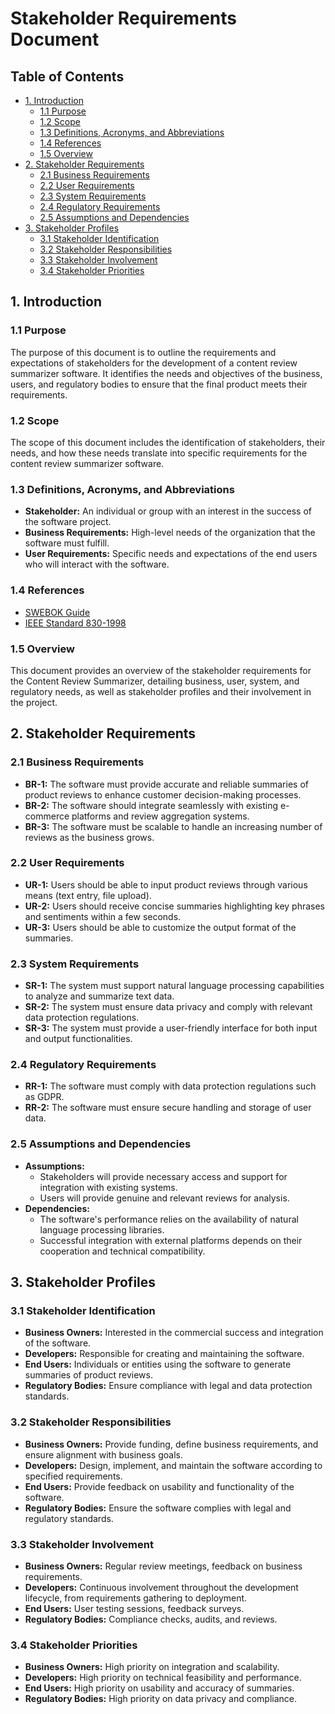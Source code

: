 # Stakeholder Requirements Document

## Table of Contents
- [1. Introduction](#1-introduction)
  - [1.1 Purpose](#11-purpose)
  - [1.2 Scope](#12-scope)
  - [1.3 Definitions, Acronyms, and Abbreviations](#13-definitions-acronyms-and-abbreviations)
  - [1.4 References](#14-references)
  - [1.5 Overview](#15-overview)
- [2. Stakeholder Requirements](#2-stakeholder-requirements)
  - [2.1 Business Requirements](#21-business-requirements)
  - [2.2 User Requirements](#22-user-requirements)
  - [2.3 System Requirements](#23-system-requirements)
  - [2.4 Regulatory Requirements](#24-regulatory-requirements)
  - [2.5 Assumptions and Dependencies](#25-assumptions-and-dependencies)
- [3. Stakeholder Profiles](#3-stakeholder-profiles)
  - [3.1 Stakeholder Identification](#31-stakeholder-identification)
  - [3.2 Stakeholder Responsibilities](#32-stakeholder-responsibilities)
  - [3.3 Stakeholder Involvement](#33-stakeholder-involvement)
  - [3.4 Stakeholder Priorities](#34-stakeholder-priorities)

## 1. Introduction

### 1.1 Purpose
The purpose of this document is to outline the requirements and expectations of stakeholders for the development of a content review summarizer software. It identifies the needs and objectives of the business, users, and regulatory bodies to ensure that the final product meets their requirements.

### 1.2 Scope
The scope of this document includes the identification of stakeholders, their needs, and how these needs translate into specific requirements for the content review summarizer software.

### 1.3 Definitions, Acronyms, and Abbreviations
- **Stakeholder:** An individual or group with an interest in the success of the software project.
- **Business Requirements:** High-level needs of the organization that the software must fulfill.
- **User Requirements:** Specific needs and expectations of the end users who will interact with the software.

### 1.4 References
- [SWEBOK Guide](https://www.computer.org/web/swebok)
- [IEEE Standard 830-1998](https://standards.ieee.org/standard/830-1998.html)

### 1.5 Overview
This document provides an overview of the stakeholder requirements for the Content Review Summarizer, detailing business, user, system, and regulatory needs, as well as stakeholder profiles and their involvement in the project.

## 2. Stakeholder Requirements

### 2.1 Business Requirements
- **BR-1:** The software must provide accurate and reliable summaries of product reviews to enhance customer decision-making processes.
- **BR-2:** The software should integrate seamlessly with existing e-commerce platforms and review aggregation systems.
- **BR-3:** The software must be scalable to handle an increasing number of reviews as the business grows.

### 2.2 User Requirements
- **UR-1:** Users should be able to input product reviews through various means (text entry, file upload).
- **UR-2:** Users should receive concise summaries highlighting key phrases and sentiments within a few seconds.
- **UR-3:** Users should be able to customize the output format of the summaries.

### 2.3 System Requirements
- **SR-1:** The system must support natural language processing capabilities to analyze and summarize text data.
- **SR-2:** The system must ensure data privacy and comply with relevant data protection regulations.
- **SR-3:** The system must provide a user-friendly interface for both input and output functionalities.

### 2.4 Regulatory Requirements
- **RR-1:** The software must comply with data protection regulations such as GDPR.
- **RR-2:** The software must ensure secure handling and storage of user data.

### 2.5 Assumptions and Dependencies
- **Assumptions:**
  - Stakeholders will provide necessary access and support for integration with existing systems.
  - Users will provide genuine and relevant reviews for analysis.
- **Dependencies:**
  - The software's performance relies on the availability of natural language processing libraries.
  - Successful integration with external platforms depends on their cooperation and technical compatibility.

## 3. Stakeholder Profiles

### 3.1 Stakeholder Identification
- **Business Owners:** Interested in the commercial success and integration of the software.
- **Developers:** Responsible for creating and maintaining the software.
- **End Users:** Individuals or entities using the software to generate summaries of product reviews.
- **Regulatory Bodies:** Ensure compliance with legal and data protection standards.

### 3.2 Stakeholder Responsibilities
- **Business Owners:** Provide funding, define business requirements, and ensure alignment with business goals.
- **Developers:** Design, implement, and maintain the software according to specified requirements.
- **End Users:** Provide feedback on usability and functionality of the software.
- **Regulatory Bodies:** Ensure the software complies with legal and regulatory standards.

### 3.3 Stakeholder Involvement
- **Business Owners:** Regular review meetings, feedback on business requirements.
- **Developers:** Continuous involvement throughout the development lifecycle, from requirements gathering to deployment.
- **End Users:** User testing sessions, feedback surveys.
- **Regulatory Bodies:** Compliance checks, audits, and reviews.

### 3.4 Stakeholder Priorities
- **Business Owners:** High priority on integration and scalability.
- **Developers:** High priority on technical feasibility and performance.
- **End Users:** High priority on usability and accuracy of summaries.
- **Regulatory Bodies:** High priority on data privacy and compliance.
